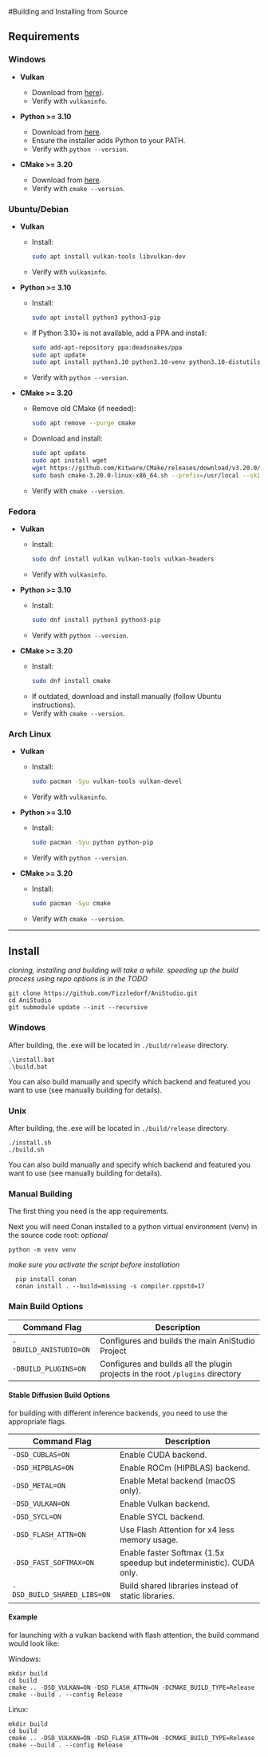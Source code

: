 #Building and Installing from Source

## Requirements

### **Windows**
- **Vulkan**  
  - Download from [here](https://vulkan.lunarg.com/sdk/home)).  
  - Verify with `vulkaninfo`.  

- **Python >= 3.10**  
  - Download from [here](https://www.python.org/).  
  - Ensure the installer adds Python to your PATH.  
  - Verify with `python --version`.  

- **CMake >= 3.20**  
  - Download from [here](https://cmake.org/download/).  
  - Verify with `cmake --version`.  

### **Ubuntu/Debian**
- **Vulkan**  
  - Install:  
    ```bash
    sudo apt install vulkan-tools libvulkan-dev
    ```  
  - Verify with `vulkaninfo`.  

- **Python >= 3.10**  
  - Install:  
    ```bash
    sudo apt install python3 python3-pip
    ```  
  - If Python 3.10+ is not available, add a PPA and install:  
    ```bash
    sudo add-apt-repository ppa:deadsnakes/ppa
    sudo apt update
    sudo apt install python3.10 python3.10-venv python3.10-distutils
    ```  
  - Verify with `python --version`.  

- **CMake >= 3.20**  
  - Remove old CMake (if needed):  
    ```bash
    sudo apt remove --purge cmake
    ```  
  - Download and install:  
    ```bash
    sudo apt update
    sudo apt install wget
    wget https://github.com/Kitware/CMake/releases/download/v3.20.0/cmake-3.20.0-linux-x86_64.sh
    sudo bash cmake-3.20.0-linux-x86_64.sh --prefix=/usr/local --skip-license
    ```  
  - Verify with `cmake --version`.  

### **Fedora**
- **Vulkan**  
  - Install:  
    ```bash
    sudo dnf install vulkan vulkan-tools vulkan-headers
    ```  
  - Verify with `vulkaninfo`.  

- **Python >= 3.10**  
  - Install:  
    ```bash
    sudo dnf install python3 python3-pip
    ```  
  - Verify with `python --version`.  

- **CMake >= 3.20**  
  - Install:  
    ```bash
    sudo dnf install cmake
    ```  
  - If outdated, download and install manually (follow Ubuntu instructions).  
  - Verify with `cmake --version`.  

### **Arch Linux**
- **Vulkan**  
  - Install:  
    ```bash
    sudo pacman -Syu vulkan-tools vulkan-devel
    ```  
  - Verify with `vulkaninfo`.  

- **Python >= 3.10**  
  - Install:  
    ```bash
    sudo pacman -Syu python python-pip
    ```  
  - Verify with `python --version`.  

- **CMake >= 3.20**  
  - Install:  
    ```bash
    sudo pacman -Syu cmake
    ```  
  - Verify with `cmake --version`.  

---

## Install
*cloning, installing and building will take a while. speeding up the build process using repo options is in the TODO*
```
git clone https://github.com/Fizzledorf/AniStudio.git
cd AniStudio
git submodule update --init --recursive

```
### Windows
After building, the .exe will be located in `./build/release` directory.
```
.\install.bat
.\build.bat
```
You can also build manually and specify which backend and featured you want to use (see manually building for details).


### Unix
After building, the .exe will be located in `./build/release` directory.

```
./install.sh
./build.sh
```
You can also build manually and specify which backend and featured you want to use (see manually building for details).

### Manual Building

The first thing you need is the app requirements.

Next you will need Conan installed to a python virtual environment (venv) in the source code root:
*optional*
```
python -m venv venv
```
*make sure you activate the script before installation*

```
  pip install conan
  conan install . --build=missing -s compiler.cppstd=17
```

### Main Build Options
| Command Flag             | Description                                                                     |
|--------------------------|---------------------------------------------------------------------------------|
| ```-DBUILD_ANISTUDIO=ON```| Configures and builds the main AniStudio Project                               |
| ```-DBUILD_PLUGINS=ON```      | Configures and builds all the plugin projects in the root `/plugins` directory |

#### Stable Diffusion Build Options

for building with different inference backends, you need to use the appropriate flags.

| Command Flag             | Description                                                                     |
|--------------------------|---------------------------------------------------------------------------------|
| ```-DSD_CUBLAS=ON```      | Enable CUDA backend.                                                            |
| ```-DSD_HIPBLAS=ON```     | Enable ROCm (HIPBLAS) backend.                                                  |
| ```-DSD_METAL=ON```       | Enable Metal backend (macOS only).                                              |
| ```-DSD_VULKAN=ON```      | Enable Vulkan backend.                                                          |
| ```-DSD_SYCL=ON```        | Enable SYCL backend.                                                            |
| ```-DSD_FLASH_ATTN=ON```  | Use Flash Attention for x4 less memory usage.                                   |
| ```-DSD_FAST_SOFTMAX=ON```| Enable faster Softmax (1.5x speedup but indeterministic). CUDA only.            |
| ```-DSD_BUILD_SHARED_LIBS=ON```| Build shared libraries instead of static libraries.                        |

#### Example
for launching with a vulkan backend with flash attention, the build command would look like:

Windows:
```
mkdir build
cd build
cmake .. -DSD_VULKAN=ON -DSD_FLASH_ATTN=ON -DCMAKE_BUILD_TYPE=Release
cmake --build . --config Release
```
Linux:
```
mkdir build
cd build
cmake .. -DSD_VULKAN=ON -DSD_FLASH_ATTN=ON -DCMAKE_BUILD_TYPE=Release
cmake --build . --config Release
```